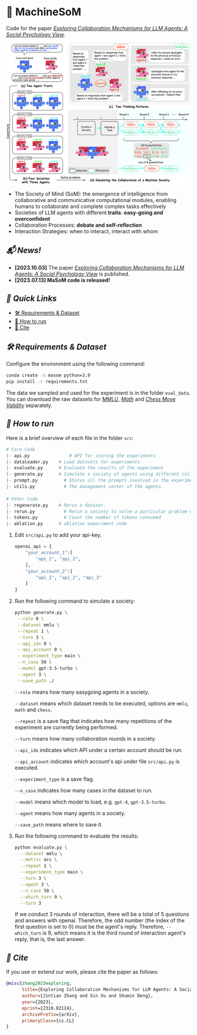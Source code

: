 # 🧩 MachineSoM
Code for the paper *[Exploring Collaboration Mechanisms for LLM Agents: A Social Psychology View](https://arxiv.org/abs/2310.02124)*.

![settings](figs/setting.jpg)


- The Society of Mind (SoM): the emergence of intelligence from collaborative and communicative computational modules, enabling humans to collaborate and complete complex tasks effectively
- Societies of LLM agents with different **traits**: **easy-going and overconfident**
- Collaboration Processes: **debate and self-reflection**
- Interaction Strategies: when to interact, interact with whom

## *📬 News!*

- **[2023.10.03]** The paper *[Exploring Collaboration Mechanisms for LLM Agents: A Social Psychology View](https://arxiv.org/abs/2310.02124)* is published.
- **[2023.07.13] MaSoM code is released!**

## *🎉 Quick Links*

- [🛠️ Requirements & Dataset](https://github.com/zjunlp/MachineSoM/tree/main#%EF%B8%8F-requirements--dataset)
- [🚴 How to run](https://github.com/zjunlp/MachineSoM/tree/main#-how-to-run)
- [👋 Cite](https://github.com/zjunlp/MachineSoM/tree/main#-cite)



## *🛠️ Requirements & Dataset*

Configure the environment using the following command:

```bash
conda create -n masom python=3.9
pip install -r requirements.txt
```

The data we sampled and used for the experiment is in the folder `eval_data`. You can download the raw datasets for *[MMLU](https://huggingface.co/datasets/cais/mmlu)*, *[Math](https://github.com/google/BIG-bench/blob/761845c22056c885429efd2cfcec345ae00c1de7/bigbench/benchmark_tasks/chess_state_tracking/synthetic_short/task.json)* and *[Chess Move Validity](https://github.com/hendrycks/math)* separately. 



## *🚴 How to run*

Here is a brief overview of each file in the folder `src`:

```python
# Core Code
|- api.py			    # API for storing the experiments
|- dataloader.py	# Load datasets for experiments
|- evaluate.py		# Evaluate the results of the experiment
|- generate.py		# Simulate a society of agents using different collaborative strategies to solve problems
|- prompt.py		  # Stores all the prompts involved in the experiment.
|- utils.py			  # The management center of the agents.

# Other Code
|- regenerate.py	# Rerun a dataset.
|- rerun.py			  # Rerun a society to solve a particular problem using a particular interaction. This is because the maximum length may be exceeded
|- tokens.py		  # Count the number of tokens consumed
|- ablation.py		# ablation experiment code
```

1. Edit `src/api.py` to add your api-key.

   ```python
   openai_api = {
       "your_account_1":[
           "api_1", "api_2", 
       ],
       "your_account_2":[
           "api_1", "api_2", "api_3"
       ]
   }
   ```

2. Run the following command to simulate a society:

   ```bash
   python generate.py \
   	--role 0 \
   	--dataset mmlu \
   	--repeat 1 \
   	--turn 3 \
   	--api_idx 0 \
   	--api_account 0 \
   	--experiment_type main \
   	--n_case 50 \
   	--model gpt-3.5-turbo \
   	--agent 3 \
   	--save_path ./
   ```

   `--role` means how many easygoing agents in a society.

   `--dataset` means which dataset needs to be executed, options are `mmlu`, `math` and `chess`.

   `--repeat` is a save flag that indicates how many repetitions of the experiment are currently being performed.

   `--turn` means how many collaboration rounds in a society.

   `--api_idx` indicates which API under a certain account should be run.

   `--api_account` indicates which account's api under file `src/api.py` is executed.

   `--experiment_type`  is a save flag.

   `--n_case` indicates how many cases in the dataset to run.

   `--model` means which model to load, e.g. `gpt-4`, `gpt-3.5-turbo`.

   `--agent` means how many agents in a society.

   `--save_path` means where to save it.

3. Run the following command to evaluate the results:

   ```bash
   python evaluate.py \
     --dataset mmlu \
     --metric acc \
     --repeat 1 \
     --experiment_type main \
     --turn 3 \
     --agent 3 \
     --n_case 50 \
     --which_turn 9 \
     --turn 3
   ```

   If we conduct 3 rounds of interaction, there will be a total of 5 questions and answers with openai. Therefore, the odd number (the index of the first question is set to 0) must be the agent's reply. Therefore, `--which_turn` is 9, which means it is the third round of interaction agent's reply, that is, the last answer.



## *👋 Cite*

If you use or extend our work, please cite the paper as follows:

```bibtex
@misc{zhang2023exploring,
      title={Exploring Collaboration Mechanisms for LLM Agents: A Social Psychology View}, 
      author={Jintian Zhang and Xin Xu and Shumin Deng},
      year={2023},
      eprint={2310.02124},
      archivePrefix={arXiv},
      primaryClass={cs.CL}
}
```
